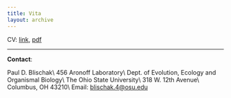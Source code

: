 ```yaml
---
title: Vita
layout: archive
---
```


CV: <a href="{{site.url}}/CV/cv.html" target="_blank">link</a>, 
<a href="{{site.url}}/CV/cv_pdf.pdf" target="_blank">pdf</a>

----

**Contact**:

Paul D. Blischak\\
456 Aronoff Laboratory\\
Dept. of Evolution, Ecology and Organismal Biology\\
The Ohio State University\\
318 W. 12th Avenue\\
Columbus, OH 43210\\
Email: blischak.4@osu.edu
